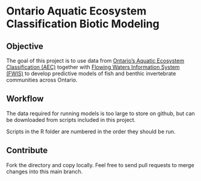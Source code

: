 Ontario Aquatic Ecosystem Classification Biotic Modeling
================

## Objective

The goal of this project is to use data from [Ontario’s Aquatic
Ecosystem Classification
(AEC)](https://geohub.lio.gov.on.ca/maps/mnrf::aquatic-ecosystem-classification-aec-for-ontario/about)
together with [Flowing Waters Information System
(FWIS)](https://www.comap.ca/fwis/) to develop predictive models of fish
and benthic invertebrate communities across Ontario.

## Workflow

The data required for running models is too large to store on github,
but can be downloaded from scripts included in this project.

Scripts in the R folder are numbered in the order they should be run.

## Contribute

Fork the directory and copy locally. Feel free to send pull requests to
merge changes into this main branch.

